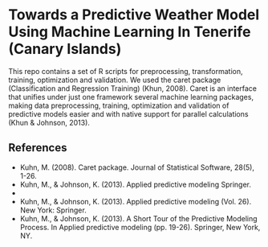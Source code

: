 # Towards a Predictive Weather Model Using Machine Learning In Tenerife (Canary Islands)
This repo contains a set of R scripts for preprocessing, transformation, training, optimization and validation. We used the caret package (Classification and Regression Training) (Khun, 2008). Caret is an interface that unifies under just one framework several machine learning packages, making data preprocessing, training, optimization and validation of predictive models easier and with native support for parallel calculations (Khun & Johnson, 2013).

## References
* Kuhn, M. (2008). Caret package. Journal of Statistical Software, 28(5), 1-26. 
* Kuhn, M., & Johnson, K. (2013). Applied predictive modeling Springer.
* 
* Kuhn, M., & Johnson, K. (2013). Applied predictive modeling (Vol. 26). New York: Springer.
* Kuhn, M., & Johnson, K. (2013). A Short Tour of the Predictive Modeling Process. In Applied predictive modeling (pp. 19-26). Springer, New York, NY.
